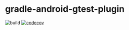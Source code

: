 # gradle-android-gtest-plugin
![build](https://github.com/amoseui/gradle-android-gtest-plugin/workflows/build/badge.svg?branch=master)
[![codecov](https://codecov.io/gh/amoseui/gradle-android-gtest-plugin/branch/master/graph/badge.svg)](https://codecov.io/gh/amoseui/gradle-android-gtest-plugin)
